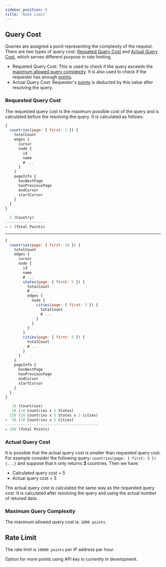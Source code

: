 ```yaml
---
sidebar_position: 6
title: 'Rate Limit'
---
```


## Query Cost

Queries are assigned a point representing the complexity of the request.
There are two types of query cost:
[Requeted Query Cost](rate-limit.md#requested-query-cost) and
[Actual Query Cost](rate-limit.md#actual-query-cost), which serves
different purpose in rate limiting.

- Requeted Query Cost: This is used to check if the query exceeds the [maximum allowed query complexity](rate-limit.md#maximum-query-complexity). It is also used to check
  if the requester has enough [points](rate-limit.md#rate-limit).
- Actual Query Cost: Requester's [points](rate-limit.md#rate-limit) is deducted by this value after resolving the query.

### Requested Query Cost

The requested query cost is the maximum possible cost of the query and is calculated
before the resolving the query. It is calculated as follows:

```js {2} title="Simple Query"
{
  countries(page: { first: 1 }) {
    totalCount
    edges {
      cursor
      node {
        id
        name
        # ...
      }
    }
    pageInfo {
      hasNextPage
      hasPreviousPage
      endCursor
      startCursor
    }
  }
}
```

```js title="calculation"
  1 (Country)
------------------
= 1 (Total Points)
```

---

```js {2,10,15,22} title="Nested Query"
{
  countries(page: { first: 10 }) {
    totalCount
    edges {
      cursor
      node {
        id
        name
        # ...
        states(page: { first: 5 }) {
          totalCount
          # ...
          edges {
            node {
              cities(page: { first: 3 }) {
                totalCount
                # ...
              }
            }
          }
        }
        cities(page: { first: 5 }) {
          totalCount
          # ...
        }
      }
    }
    pageInfo {
      hasNextPage
      hasPreviousPage
      endCursor
      startCursor
    }
  }
}


```

```js title="calculation"
   10 (Countries)
   50 (10 Countries x 5 States)
  150 (10 Countries x 5 States x 3 cities)
+  50 (10 Countries x 5 Cities)
------------------------------------------
= 260 (Total Points)
```

### Actual Query Cost

It is possible that the actual query cost is smaller than requested query
cost. For example consider the following query: `countries(page: { first: 5 }) {...}`
and suppose that it only returns **3** countries. Then we have:

- Calculated query cost = 5
- Actual query cost = 3

The actual query cost is calculated the same way as the requested query cost. It is
calculated after resolving the query and using the actual number of retuned data.

### Maximum Query Complexity

The maximum allowed query cost is: `1000 points`.

## Rate Limit

The rate limit is `10000 points` per IP address per hour.

Option for more points using API key is currently in development.
